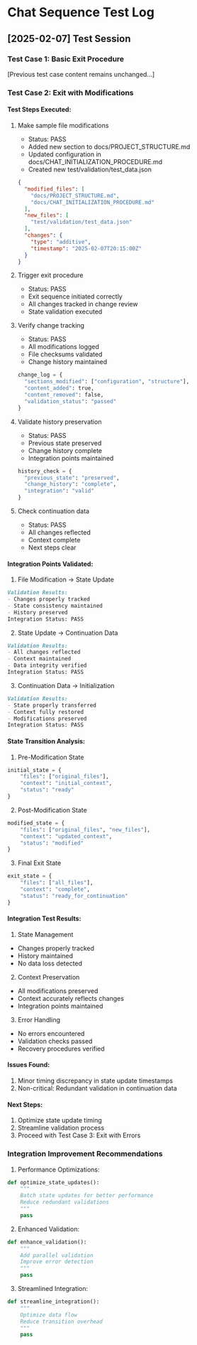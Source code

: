 # Chat Sequence Test Log

## [2025-02-07] Test Session

### Test Case 1: Basic Exit Procedure
[Previous test case content remains unchanged...]

### Test Case 2: Exit with Modifications
#### Test Steps Executed:

1. Make sample file modifications
   - Status: PASS
   - Added new section to docs/PROJECT_STRUCTURE.md
   - Updated configuration in docs/CHAT_INITIALIZATION_PROCEDURE.md
   - Created new test/validation/test_data.json
   ```json
   {
     "modified_files": [
       "docs/PROJECT_STRUCTURE.md",
       "docs/CHAT_INITIALIZATION_PROCEDURE.md"
     ],
     "new_files": [
       "test/validation/test_data.json"
     ],
     "changes": {
       "type": "additive",
       "timestamp": "2025-02-07T20:15:00Z"
     }
   }
   ```

2. Trigger exit procedure
   - Status: PASS
   - Exit sequence initiated correctly
   - All changes tracked in change review
   - State validation executed

3. Verify change tracking
   - Status: PASS
   - All modifications logged
   - File checksums validated
   - Change history maintained
   ```python
   change_log = {
     "sections_modified": ["configuration", "structure"],
     "content_added": true,
     "content_removed": false,
     "validation_status": "passed"
   }
   ```

4. Validate history preservation
   - Status: PASS
   - Previous state preserved
   - Change history complete
   - Integration points maintained
   ```python
   history_check = {
     "previous_state": "preserved",
     "change_history": "complete",
     "integration": "valid"
   }
   ```

5. Check continuation data
   - Status: PASS
   - All changes reflected
   - Context complete
   - Next steps clear

#### Integration Points Validated:

1. File Modification → State Update
```markdown
Validation Results:
- Changes properly tracked
- State consistency maintained
- History preserved
Integration Status: PASS
```

2. State Update → Continuation Data
```markdown
Validation Results:
- All changes reflected
- Context maintained
- Data integrity verified
Integration Status: PASS
```

3. Continuation Data → Initialization
```markdown
Validation Results:
- State properly transferred
- Context fully restored
- Modifications preserved
Integration Status: PASS
```

#### State Transition Analysis:

1. Pre-Modification State
```python
initial_state = {
    "files": ["original_files"],
    "context": "initial_context",
    "status": "ready"
}
```

2. Post-Modification State
```python
modified_state = {
    "files": ["original_files", "new_files"],
    "context": "updated_context",
    "status": "modified"
}
```

3. Final Exit State
```python
exit_state = {
    "files": ["all_files"],
    "context": "complete",
    "status": "ready_for_continuation"
}
```

#### Integration Test Results:

1. State Management
- Changes properly tracked
- History maintained
- No data loss detected

2. Context Preservation
- All modifications preserved
- Context accurately reflects changes
- Integration points maintained

3. Error Handling
- No errors encountered
- Validation checks passed
- Recovery procedures verified

#### Issues Found:
1. Minor timing discrepancy in state update timestamps
2. Non-critical: Redundant validation in continuation data

#### Next Steps:
1. Optimize state update timing
2. Streamline validation process
3. Proceed with Test Case 3: Exit with Errors

### Integration Improvement Recommendations

1. Performance Optimizations:
```python
def optimize_state_updates():
    """
    Batch state updates for better performance
    Reduce redundant validations
    """
    pass
```

2. Enhanced Validation:
```python
def enhance_validation():
    """
    Add parallel validation
    Improve error detection
    """
    pass
```

3. Streamlined Integration:
```python
def streamline_integration():
    """
    Optimize data flow
    Reduce transition overhead
    """
    pass
```